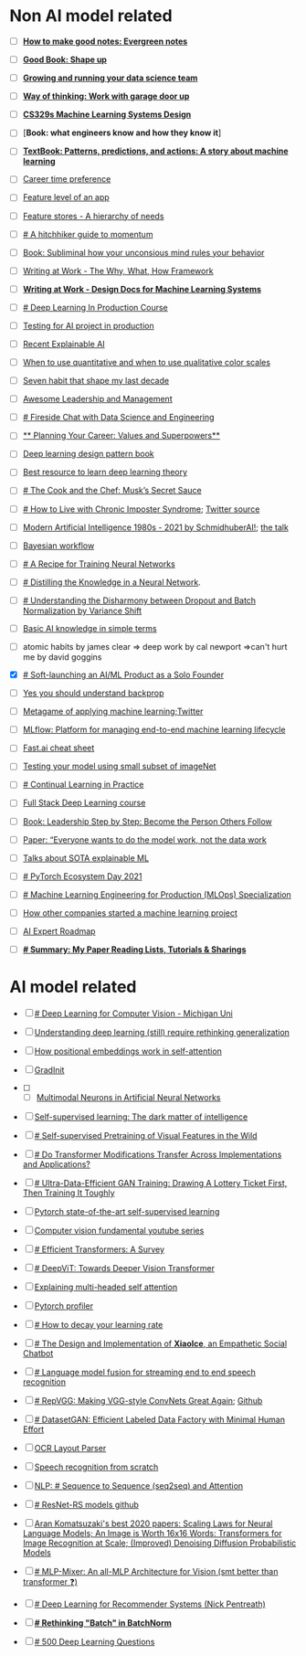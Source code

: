 # Non AI model related
- [ ] [**How to make good notes: Evergreen notes**](https://notes.andymatuschak.org/Evergreen_notes)
- [ ] [**Good Book: Shape up**](https://basecamp.com/shapeup)
- [ ] [**Growing and running your data science team**](https://eugeneyan.com/writing/data-science-teams/)
- [ ] [**Way of thinking: Work with garage door up**](https://notes.andymatuschak.org/About_these_notes?stackedNotes=z21cgR9K3UcQ5a7yPsj2RUim3oM2TzdBByZu)
- [ ] [**CS329s Machine Learning Systems Design**](https://docs.google.com/document/d/1b9iuZiDEGVLHyMmnf6w2y1aN6yWQhAyqk3GHlpI9q6M/edit?usp=drivesdk)
- [ ] [**Book: what engineers know and how they know it**]
- [ ] [**TextBook: Patterns, predictions, and actions: A story about machine learning**](https://arxiv.org/abs/2102.05242)
- [ ] [Career time preference](https://commoncog.com/blog/your-time-preference)
- [ ] [Feature level of an app](https://eugeneyan.com/writing/feature-stores/)
- [ ] [Feature stores - A hierarchy of needs](https://eugeneyan.com/writing/feature-stores/)
- [ ] [# A hitchhiker guide to momentum](https://twitter.com/fpedregosa/status/1366747636246659085?s=08)
- [ ] [Book: Subliminal how your unconsious mind rules your behavior]()
- [ ] [Writing at Work - The Why, What, How Framework](https://eugeneyan.com/writing/writing-docs-why-what-how/)
- [ ] [**Writing at Work - Design Docs for Machine Learning Systems**](https://eugeneyan.com/writing/ml-design-docs/)
- [ ] [# Deep Learning In Production Course](https://github.com/The-AI-Summer/Deep-Learning-In-Production)
- [ ] [Testing for AI project in production](https://twitter.com/GokuMohandas/status/1369261247993176066?s=1001)
- [ ] [Recent Explainable AI](https://theaisummer.com/xai/)
- [ ] [When to use quantitative and when to use qualitative color scales](https://blog.datawrapper.de/quantitative-vs-qualitative-color-scales/)
- [ ] [Seven habit that shape my last decade](https://twitter.com/eugeneyan/status/1371987166524366848?s=1001)
- [ ] [Awesome Leadership and Management](https://github.com/LappleApple/awesome-leading-and-managing)
- [ ] [# Fireside Chat with Data Science and Engineering](https://eugeneyan.com/speaking/bukalapak-fireside/)
- [ ] [** Planning Your Career: Values and Superpowers**](https://eugeneyan.com/writing/values-and-superpowers/)
- [ ] [Deep learning design pattern book](https://livebook.manning.com/book/deep-learning-design-patterns/chapter-6/v-5/12)
- [ ] [Best resource to learn deep learning theory](https://theaisummer.com/deep-learning-theory-resources/)
- [ ] [# The Cook and the Chef: Musk’s Secret Sauce](https://waitbutwhy.com/2015/11/the-cook-and-the-chef-musks-secret-sauce.html)
- [ ] [# How to Live with Chronic Imposter Syndrome](https://eugeneyan.com/writing/imposter-syndrome/); [Twitter source](https://twitter.com/eugeneyan/status/1381769166684708865?s=1001)
- [ ] [Modern Artificial Intelligence 1980s - 2021 by SchmidhuberAI!](https://twitter.com/radekosmulski/status/1381971368531517443?s=1001); [the talk](https://gtc21.event.nvidia.com/media/1_t3thb4sx)
- [ ] [Bayesian workflow](http://www.stat.columbia.edu/~gelman/research/unpublished/Bayesian_Workflow_article.pdf)
- [ ] [# A Recipe for Training Neural Networks](http://karpathy.github.io/2019/04/25/recipe/)
- [ ] [# Distilling the Knowledge in a Neural Network](https://arxiv.org/abs/1503.02531).
- [ ] [# Understanding the Disharmony between Dropout and Batch Normalization by Variance Shift](https://arxiv.org/abs/1801.05134)
- [ ] [Basic AI knowledge in simple terms](https://twitter.com/TivadarDanka/status/1383041991240519681?s=1001)
- [ ] atomic habits by james clear => deep work by cal newport =>can't hurt me by david goggins
- [x] [# Soft-launching an AI/ML Product as a Solo Founder](https://towardsdatascience.com/soft-launching-an-ai-ml-product-as-a-solo-founder-87ee81bbe6f6)
- [ ] [Yes you should understand backprop](https://karpathy.medium.com/yes-you-should-understand-backprop-e2f06eab496b)
- [ ] [Metagame of applying machine learning](https://eugeneyan.com/writing/machine-learning-metagame/);[Twitter](https://twitter.com/eugeneyan/status/1389732574289874949?s=1001)
- [ ] [MLflow: Platform for managing end-to-end machine learning lifecycle](https://www.mlflow.org/docs/latest/index.html)

- [ ] [Fast.ai cheat sheet](https://www.cognitivefactory.fr/fastaidocs/)
- [ ] [Testing your model using small subset of imageNet](https://github.com/fastai/imagenette)
- [ ] [# Continual Learning in Practice](https://arxiv.org/abs/1903.05202)
- [ ] [Full Stack Deep Learning course](https://fullstackdeeplearning.com/)
- [ ] [Book: Leadership Step by Step: Become the Person Others Follow]()
- [ ] [Paper: “Everyone wants to do the model work, not the data work]()
- [ ] [Talks about SOTA explainable ML](https://twitter.com/hima_lakkaraju/status/1390754121322467330?s=1001)
- [ ] [# PyTorch Ecosystem Day 2021](https://pytorch.org/ecosystem/pted/2021)
- [ ] [# Machine Learning Engineering for Production (MLOps) Specialization](https://www.coursera.org/specializations/machine-learning-engineering-for-production-mlops)
- [ ] [How other companies started a machine learning project](https://twitter.com/eugeneyan/status/1350509546133811200?s=1001)
- [ ] [AI Expert Roadmap](https://i.am.ai/roadmap)
- [ ] [**# Summary: My Paper Reading Lists, Tutorials & Sharings**](https://sh-tsang.medium.com/overview-my-reviewed-paper-lists-tutorials-946ce59fbf9e)



# AI model related
- [ ] [# Deep Learning for Computer Vision - Michigan Uni](https://www.youtube.com/playlist?list=PL5-TkQAfAZFbzxjBHtzdVCWE0Zbhomg7r)
- [ ] [Understanding deep learning (still) require rethinking generalization](https://m-cacm.acm.org/magazines/2021/3/250713-understanding-deep-learning-still-requires-rethinking-generalization/fulltext)
- [ ] [How positional embeddings work in self-attention](https://theaisummer.com/positional-embeddings/?utm_content=155402435&utm_medium=social&utm_source=twitter&hss_channel=tw-1259466268505243649)
- [ ] [GradInit](https://arxiv.org/abs/2102.08098)
- [ ] - [ ] [Multimodal Neurons in Artificial Neural Networks](https://openai.com/blog/multimodal-neurons/)
- [ ] [Self-supervised learning: The dark matter of intelligence](https://ai.facebook.com/blog/self-supervised-learning-the-dark-matter-of-intelligence)
- [ ] [# Self-supervised Pretraining of Visual Features in the Wild](https://arxiv.org/abs/2103.01988)
- [ ] [# Do Transformer Modifications Transfer Across Implementations and Applications?](https://arxiv.org/abs/2102.11972)
- [ ] [# Ultra-Data-Efficient GAN Training: Drawing A Lottery Ticket First, Then Training It Toughly](https://arxiv.org/abs/2103.00397)
- [ ] [Pytorch state-of-the-art self-supervised learning](https://vissl.ai/)

- [ ] [Computer vision fundamental youtube series](https://www.youtube.com/channel/UCf0WB91t8Ky6AuYcQV0CcLw/featured?app=desktop)
- [ ] [# Efficient Transformers: A Survey](https://arxiv.org/abs/2009.06732)
- [ ] [# DeepViT: Towards Deeper Vision Transformer](https://arxiv.org/abs/2103.11886)
- [ ] [Explaining multi-headed self attention](https://theaisummer.com/self-attention/)
- [ ] [Pytorch profiler](https://pytorch.org/blog/introducing-pytorch-profiler-the-new-and-improved-performance-tool/)
- [ ] [# How to decay your learning rate](https://arxiv.org/abs/2103.12682)
- [ ] [# The Design and Implementation of **XiaoIce**, an Empathetic Social Chatbot](https://arxiv.org/abs/1812.08989)
- [ ] [# Language model fusion for streaming end to end speech recognition](https://arxiv.org/abs/2104.04487)
- [ ] [# RepVGG: Making VGG-style ConvNets Great Again](https://arxiv.org/abs/2101.03697); [Github](https://github.com/DingXiaoH/RepVGG)
- [ ] [# DatasetGAN: Efficient Labeled Data Factory with Minimal Human Effort](https://arxiv.org/abs/2104.06490)
- [ ] [OCR Layout Parser](https://arxiv.org/abs/2103.15348)
- [ ] [Speech recognition from scratch](https://colab.research.google.com/drive/1aFgzrUv3udM_gNJNUoLaHIm78QHtxdIz?usp=sharing)
- [ ] [NLP: # Sequence to Sequence (seq2seq) and Attention](https://lena-voita.github.io/nlp_course/seq2seq_and_attention.html)
- [ ] [# ResNet-RS models github](https://github.com/rwightman/pytorch-image-models/pull/554)
- [ ] [Aran Komatsuzaki's best 2020 papers: Scaling Laws for Neural Language Models;  An Image is Worth 16x16 Words: Transformers for Image Recognition at Scale; (Improved) Denoising Diffusion Probabilistic Models](https://twitter.com/arankomatsuzaki/status/1388206521318842368?s=1001)
- [ ] [# MLP-Mixer: An all-MLP Architecture for Vision (smt better than transformer ❓)](https://arxiv.org/abs/2105.01601)
- [ ] [# Deep Learning for Recommender Systems (Nick Pentreath)](https://www.youtube.com/watch?app=desktop&v=y_TzOOCJqxI)
- [ ] [**# Rethinking "Batch" in BatchNorm**](https://arxiv.org/abs/2105.07576)
- [ ] [# 500 Deep Learning Questions](https://github.com/scutan90/DeepLearning-500-questions/tree/master/English%20version#sections-of-readme)











